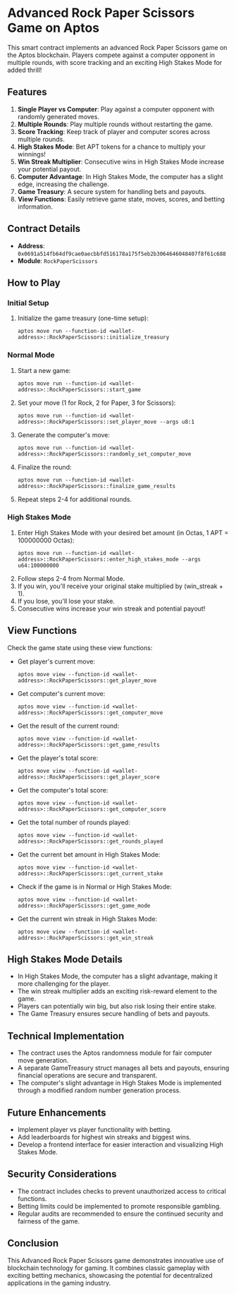 # Advanced Rock Paper Scissors Game on Aptos

This smart contract implements an advanced Rock Paper Scissors game on the Aptos blockchain. Players compete against a computer opponent in multiple rounds, with score tracking and an exciting High Stakes Mode for added thrill!

## Features

1. **Single Player vs Computer**: Play against a computer opponent with randomly generated moves.
2. **Multiple Rounds**: Play multiple rounds without restarting the game.
3. **Score Tracking**: Keep track of player and computer scores across multiple rounds.
4. **High Stakes Mode**: Bet APT tokens for a chance to multiply your winnings!
5. **Win Streak Multiplier**: Consecutive wins in High Stakes Mode increase your potential payout.
6. **Computer Advantage**: In High Stakes Mode, the computer has a slight edge, increasing the challenge.
7. **Game Treasury**: A secure system for handling bets and payouts.
8. **View Functions**: Easily retrieve game state, moves, scores, and betting information.

## Contract Details

- **Address**: `0x0691a514fb64df9cae0aecbbfd516178a175f5eb2b3064646048407f8f61c688`
- **Module**: `RockPaperScissors`

## How to Play

### Initial Setup
1. Initialize the game treasury (one-time setup):
   ```
   aptos move run --function-id <wallet-address>::RockPaperScissors::initialize_treasury
   ```

### Normal Mode
1. Start a new game:
   ```
   aptos move run --function-id <wallet-address>::RockPaperScissors::start_game
   ```
2. Set your move (1 for Rock, 2 for Paper, 3 for Scissors):
   ```
   aptos move run --function-id <wallet-address>::RockPaperScissors::set_player_move --args u8:1
   ```
3. Generate the computer's move:
   ```
   aptos move run --function-id <wallet-address>::RockPaperScissors::randomly_set_computer_move
   ```
4. Finalize the round:
   ```
   aptos move run --function-id <wallet-address>::RockPaperScissors::finalize_game_results
   ```
5. Repeat steps 2-4 for additional rounds.

### High Stakes Mode
1. Enter High Stakes Mode with your desired bet amount (in Octas, 1 APT = 100000000 Octas):
   ```
   aptos move run --function-id <wallet-address>::RockPaperScissors::enter_high_stakes_mode --args u64:100000000
   ```
2. Follow steps 2-4 from Normal Mode.
3. If you win, you'll receive your original stake multiplied by (win_streak + 1).
4. If you lose, you'll lose your stake.
5. Consecutive wins increase your win streak and potential payout!

## View Functions

Check the game state using these view functions:

- Get player's current move:
  ```
  aptos move view --function-id <wallet-address>::RockPaperScissors::get_player_move
  ```
- Get computer's current move:
  ```
  aptos move view --function-id <wallet-address>::RockPaperScissors::get_computer_move
  ```
- Get the result of the current round:
  ```
  aptos move view --function-id <wallet-address>::RockPaperScissors::get_game_results
  ```
- Get the player's total score:
  ```
  aptos move view --function-id <wallet-address>::RockPaperScissors::get_player_score
  ```
- Get the computer's total score:
  ```
  aptos move view --function-id <wallet-address>::RockPaperScissors::get_computer_score
  ```
- Get the total number of rounds played:
  ```
  aptos move view --function-id <wallet-address>::RockPaperScissors::get_rounds_played
  ```
- Get the current bet amount in High Stakes Mode:
  ```
  aptos move view --function-id <wallet-address>::RockPaperScissors::get_current_stake
  ```
- Check if the game is in Normal or High Stakes Mode:
  ```
  aptos move view --function-id <wallet-address>::RockPaperScissors::get_game_mode
  ```
- Get the current win streak in High Stakes Mode:
  ```
  aptos move view --function-id <wallet-address>::RockPaperScissors::get_win_streak
  ```

## High Stakes Mode Details

- In High Stakes Mode, the computer has a slight advantage, making it more challenging for the player.
- The win streak multiplier adds an exciting risk-reward element to the game.
- Players can potentially win big, but also risk losing their entire stake.
- The Game Treasury ensures secure handling of bets and payouts.

## Technical Implementation

- The contract uses the Aptos randomness module for fair computer move generation.
- A separate GameTreasury struct manages all bets and payouts, ensuring financial operations are secure and transparent.
- The computer's slight advantage in High Stakes Mode is implemented through a modified random number generation process.

## Future Enhancements

- Implement player vs player functionality with betting.
- Add leaderboards for highest win streaks and biggest wins.
- Develop a frontend interface for easier interaction and visualizing High Stakes Mode.

## Security Considerations

- The contract includes checks to prevent unauthorized access to critical functions.
- Betting limits could be implemented to promote responsible gambling.
- Regular audits are recommended to ensure the continued security and fairness of the game.

## Conclusion

This Advanced Rock Paper Scissors game demonstrates innovative use of blockchain technology for gaming. It combines classic gameplay with exciting betting mechanics, showcasing the potential for decentralized applications in the gaming industry.